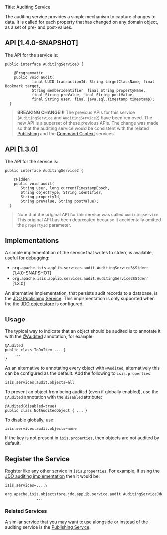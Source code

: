 Title: Auditing Service

The auditing service provides a simple mechanism to capture changes to data.  It is called for each property that has changed on any domain object, as a set of pre- and post-values.

## API [1.4.0-SNAPSHOT]

The API for the service is:

    public interface AuditingService3 {
    
        @Programmatic
        public void audit(
                final UUID transactionId, String targetClassName, final Bookmark target, 
                String memberIdentifier, final String propertyName, 
                final String preValue, final String postValue, 
                final String user, final java.sql.Timestamp timestamp);
      }

> **BREAKING CHANGE!!!** The previous APIs for this service (`AuditingService` and `AuditingService2`) have been removed.  The new API is a superset of these previous APIs.  The change was made so that the auditing service would be consistent with the related [Publishing](./publishing-service.html) and the [Command Context](./command-context.html) services.

## API [1.3.0]

The API for the service is:

    public interface AuditingService2 {
    
        @Hidden
        public void audit(
           String user, long currentTimestampEpoch, 
           String objectType, String identifier, 
           String propertyId, 
           String preValue, String postValue);
      }

> Note that the original API for this service was called `AuditingService`.  This original API has been deprecated because it accidentally omitted the `propertyId` parameter.

## Implementations

A simple implementation of the service that writes to stderr, is available, useful for debugging:

* `org.apache.isis.applib.services.audit.AuditingService3$Stderr` [1.4.0-SNAPSHOT]
* `org.apache.isis.applib.services.audit.AuditingService2$Stderr` [1.3.0]

An alternative implementation, that persists audit records to a database, is the [JDO Publishing Service](../../components/objectstores/jdo/services/publishing-service-jdo.html).   This implementation is only supported when the the [JDO objectstore](../../components/objectstores/jdo/about.html) is configured.

## Usage

The typical way to indicate that an object should be audited is to annotate it with the [@Audited](../recognized-annotations/Audited.html) annotation, for example:

    @Audited
    public class ToDoItem ... {
        ... 
    }

As an alternative to annotating every object with `@Audited`, alternatively this can be configured as the default.  Add the following to `isis.properties`:

    isis.services.audit.objects=all 

To prevent an object from being audited (even if globally enabled), use the `@Audited` annotation with the `disabled` attribute:

    @Audited(disabled=true)
    public class NotAuditedObject { ... }

To disable globally, use:    
    
    isis.services.audit.objects=none

If the key is not present in `isis.properties`, then objects are not audited by default.


## Register the Service

Register like any other service in `isis.properties`.  For example, if using the [JDO auditing implementation](../../components/objectstores/jdo/services/auditing-service-jdo.html) then it would be:

    isis.services=...,\
                  org.apache.isis.objectstore.jdo.applib.service.audit.AuditingServiceJdo,\
                  ...


### Related Services

A similar service that you may want to use alongside or instead of the auditing service is the [Publishing Service](publishing-service.html).
